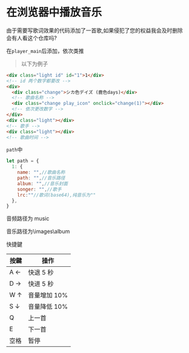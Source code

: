 # 在浏览器中播放音乐

由于需要写歌词效果的代码添加了一首歌,如果侵犯了您的权益我会及时删除<br>
会有人看这个仓库吗?

在`player_main`后添加，依次类推

> 以下为例子

```html
<div class="light id" id="1">1</div>
<!-- id 两个数字都要改 -->
<div>
  <div class="change">シカ色デイズ (鹿色days)</div>
  <!-- 歌曲名称 -->
  <div class="change play_icon" onclick="change(1)"></div>
  <!-- 依次更改数字 -->
</div>
<div class="light"></div>
<!-- 歌手 -->
<div class="light"></div>
<!-- 歌曲时间 -->
```

`path`中

```js
let path = {
  1: {
    name: "",//歌曲名称
    path: "",//音乐路径
    album: "",//音乐封面
    songer: "",//歌手
    lrc:""//歌词(base64),纯音乐为""
  },
}
```

音频路径为 music

音乐路径为\images\album

快捷鍵

| 按鍵 | 操作         |
| ---- | ------------ |
| A ←  | 快退 5 秒    |
| D →  | 快进 5 秒    |
| W ↑  | 音量增加 10% |
| S ↓  | 音量降低 10% |
| Q    | 上一首       |
| E    | 下一首       |
| 空格 | 暂停         |
